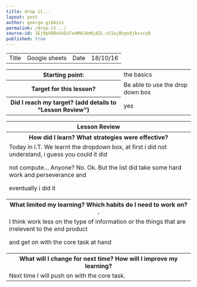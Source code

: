 ```yaml
---
title: drop it...
layout: post
author: george.gibbins
permalink: /drop-it.../
source-id: 1Ej9pV0DvkkDiFxdM6LNnNjAZL-zC5ajBvgv0jkcxcyQ
published: true
---
```

<table>
  <tr>
    <td>Title</td>
    <td>Google sheets</td>
    <td>Date</td>
    <td>18/10/16</td>
  </tr>
</table>


<table>
  <tr>
    <th>Starting point:</th>
    <td>the basics</td>
  </tr>
  <tr>
    <th>Target for this lesson?</th>
    <td>Be able to use the drop down box</td>
  </tr>
  <tr>
    <th>Did I reach my target? 
(add details to "Lesson Review")</th>
    <td>yes</td>
  </tr>
</table>


<table>
  <tr>
    <th>Lesson Review</th>
  </tr>
  <tr>
    <th>How did I learn? What strategies were effective? </th>
  </tr>
  <tr>
    <td>
Today in I.T. We learnt the dropdown box, at first i did not understand, i guess you could it did 

not compute… Anyone? No. Ok. But the list did take some hard work and perseverance and 

eventually i did it
</td>
  </tr>
  <tr>
    <th>What limited my learning? Which habits do I need to work on? .</th>
  </tr>
  <tr>
    <td>
I think work less on the type of information or the things that are irrelevent to the end product 

and get on with the core task at hand</td>
  </tr>
  <tr>
    <th>What will I change for next time? How will I improve my learning?</th>
  </tr>
  <tr>
    <td>
Next time I will push on with the core task.</td>
  </tr>
</table>


